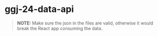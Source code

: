 # ggj-24-data-api

> **NOTE:** Make sure the json in the files are valid, otherwise it would break the React app consuming the data.
